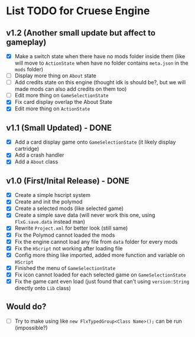 # List TODO for Cruese Engine
## v1.2 (Another small update but affect to gameplay)
- [X] Make a switch state when there have no mods folder inside them (like will move to `ActionState` when have no folder contains `meta.json` in the `mods` folder)
- [ ] Display more thing on `About` state
- [ ] Add credits state on this engine (thought idk is should be?, but we will made mods can also add credits on them too)
- [ ] Edit more thing on `GameSelectionState`
- [X] Fix card display overlap the About State
- [X] Edit more thing on `ActionState`

## v1.1 (Small Updated) - DONE
- [X] Add a card display game onto `GameSelectionState` (it likely display cartridge)
- [X] Add a crash handler
- [X] Add a `About` class

## v1.0 (First/Inital Release) - DONE
- [X] Create a simple hscript system
- [X] Create and init the polymod
- [X] Create a selected mods (like selected game)
- [X] Create a simple save data (will never work this one, using `FlxG.save.data` instead man)
- [X] Rewrite `Project.xml` for better look (still same)
- [X] Fix the Polymod cannot loaded the mods
- [X] Fix the engine cannot load any file from `data` folder for every mods
- [X] Fix the `HScript` not working after loading file
- [X] Config more thing like imported, added more function and variable on `HScript`
- [X] Finished the menu of `GameSelectionState`
- [X] Fix icon cannot loaded for each selected game on `GameSelectionState`
- [X] Fix the game cant even load (just found that can't using `version:String` directly onto `Lib` class)

## Would do?
- [ ] Try to make using like `new FlxTypedGroup<Class Name>();` can be run (impossible?)
